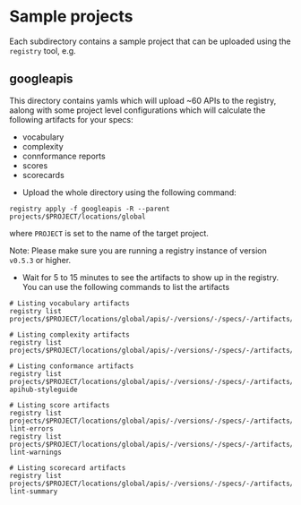 # Sample projects

Each subdirectory contains a sample project that can be uploaded using the
`registry` tool, e.g.

## googleapis
This directory contains yamls which will upload ~60 APIs to the registry, aalong with some project level configurations which will calculate the following artifacts for your specs:
- vocabulary
- complexity
- connformance reports
- scores
- scorecards 

* Upload the whole directory using the following command:

```
registry apply -f googleapis -R --parent projects/$PROJECT/locations/global
```

where `PROJECT` is set to the name of the target project.

Note: Please make sure you are running a registry instance of version `v0.5.3` or higher.

* Wait for 5 to 15 minutes to see the artifacts to show up in the registry. You can use the following commands to list the artifacts
```
# Listing vocabulary artifacts
registry list projects/$PROJECT/locations/global/apis/-/versions/-/specs/-/artifacts/vocabulary

# Listing complexity artifacts
registry list projects/$PROJECT/locations/global/apis/-/versions/-/specs/-/artifacts/complexity

# Listing conformance artifacts
registry list projects/$PROJECT/locations/global/apis/-/versions/-/specs/-/artifacts/conformance-apihub-styleguide

# Listing score artifacts
registry list projects/$PROJECT/locations/global/apis/-/versions/-/specs/-/artifacts/score-lint-errors
registry list projects/$PROJECT/locations/global/apis/-/versions/-/specs/-/artifacts/score-lint-warnings

# Listing scorecard artifacts
registry list projects/$PROJECT/locations/global/apis/-/versions/-/specs/-/artifacts/scorecard-lint-summary
```
